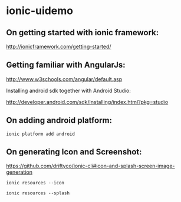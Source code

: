 # ionic-uidemo

## On getting started with ionic framework:

http://ionicframework.com/getting-started/


## Getting familiar with AngularJs:

http://www.w3schools.com/angular/default.asp

Installing android sdk together with Android Studio:

http://developer.android.com/sdk/installing/index.html?pkg=studio


## On adding android platform:

```ionic platform add android```


## On generating Icon and Screenshot:

https://github.com/driftyco/ionic-cli#icon-and-splash-screen-image-generation

```ionic resources --icon```

```ionic resources --splash```
